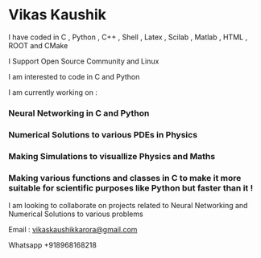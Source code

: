 # Vikas Kaushik

I have coded in C , Python , C++ , Shell , Latex , Scilab , Matlab , HTML , ROOT and CMake

I Support Open Source Community and Linux 

I am interested to code in C and Python 

I am currently working on : 

### Neural Networking in C and Python 

### Numerical Solutions to various PDEs in Physics 

### Making Simulations to visuallize Physics and Maths 

### Making various functions and classes in C to make it more suitable for scientific purposes like Python but faster than it !

I am looking to collaborate on projects related to Neural Networking and Numerical Solutions to various problems 

Email : vikaskaushikkarora@gmail.com 

Whatsapp +918968168218 

<!---
vikaskaushikkarora/vikaskaushikkarora is a ✨ special ✨ repository because its `README.md` (this file) appears on your GitHub profile.
You can click the Preview link to take a look at your changes.
--->
